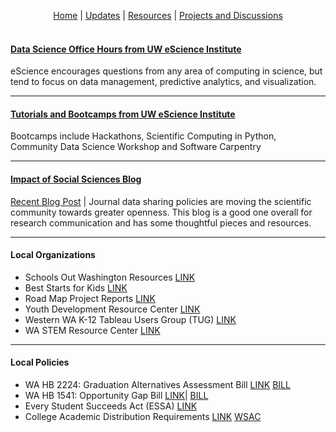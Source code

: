 <p align="center">
 <a href="https://scools.github.io/Home/">Home</a>  |
 <a href="https://scools.github.io/Updates/">Updates</a>  |
 <a href="https://scools.github.io/Resources/">Resources</a>  |
 <a href="https://github.com/scools/Research-Network/projects/2">Projects and Discussions</a>
<br><br>
</p>

#### [Data Science Office Hours from UW eScience Institute](http://escience.washington.edu/office-hours/#eScienceDataScientists)
eScience encourages questions from any area of computing in science, but tend to focus on data management, predictive analytics, and visualization.

***

#### [Tutorials and Bootcamps from UW eScience Institute](http://escience.washington.edu/education/tutorials-and-bootcamps/)
Bootcamps include Hackathons, Scientific Computing in Python, Community Data Science Workshop and Software Carpentry

***

#### [Impact of Social Sciences Blog](http://blogs.lse.ac.uk/impactofsocialsciences/)
[Recent Blog Post](http://blogs.lse.ac.uk/impactofsocialsciences/2018/06/14/journal-data-sharing-policies-are-moving-the-scientific-community-towards-greater-openness-but-clearly-more-work-remains/) | Journal data sharing policies are moving the scientific community towards greater openness. This blog is a good one overall for research communication and has some thoughtful pieces and resources.

***

#### Local Organizations	

* Schools Out Washington Resources [LINK](https://www.schoolsoutwashington.org/pages/quality-training)			
* Best Starts for Kids [LINK](http://kingcounty.gov/depts/community-human-services/initiatives/best-starts-for-kids.aspx )		
* Road Map Project Reports [LINK](http://www.roadmapproject.org/data-center/reports/)			
* Youth Development Resource Center [LINK](https://ydekc.org/resource-center/)			
* Western WA K-12 Tableau Users Group (TUG) [LINK](https://community.tableau.com/groups/western-washington-k-12)			
* WA STEM Resource Center [LINK](http://www.washingtonstem.org/Resource-Hub/STEM-Education-Research/?Sort=Date#.Wout9ainHIU)			

***

#### Local Policies
				
* WA HB 2224: Graduation Alternatives Assessment Bill [LINK](http://www.k12.wa.us/Communications/PressReleases2017/PathwaysAssessmentBill.aspx) [BILL](	http://app.leg.wa.gov/billsummary?BillNumber=2224&Year=2017v)
* WA HB 1541: Opportunity Gap Bill [LINK](http://educationvoters.org/2016/06/02/summary-of-opportunity-gap-house-bill-1541/ )| [BILL](	http://app.leg.wa.gov/billsummary?BillNumber=1541&Year=2015)
* Every Student Succeeds Act (ESSA) [LINK](http://www.k12.wa.us/esea/essa/default.aspx)				
* College Academic Distribution Requirements [LINK](http://www.wsac.wa.gov/sites/default/files/2015.CADRs.Appendix.pdf) [WSAC](http://www.wsac.wa.gov/college-admissions)
